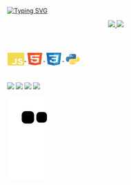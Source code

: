  [![Typing SVG](https://readme-typing-svg.herokuapp.com/?color=00bfbf&size=44&center=true&vCenter=true&width=1000&lines=HELLO,+MY+NAME+is+Manoel+Victor+Duarte;I'm+33+years+old;I+from+Brasil,+SP;I+study+computer+science+at+Unip;Sou+Tech,Sou+Pop,Sou+Tudo!;Be+Welcome!+:%29)](https://git.io/typing-svg)



<div align="center">
  <a href="https://github.com/ManoelVictorD">
  <img height="170em" src="https://github-readme-stats-sigma-five.vercel.app/api?username=ManoelVictorD&show_icons=true&theme=dark&include_all_commits=true&count_private=true"/>
  <img height="170em" src="https://github-readme-stats-sigma-five.vercel.app/api/top-langs/?username=ManoelVictorD&layout=compact&langs_count=7&theme=dark"/>
</div>

#

<div style="display: inline_block"><br>
  <img align="center" alt="Manu-Js" height="30" width="40" src="https://raw.githubusercontent.com/devicons/devicon/master/icons/javascript/javascript-plain.svg">
  <img align="center" alt="Manu-HTML" height="30" width="40" src="https://raw.githubusercontent.com/devicons/devicon/master/icons/html5/html5-original.svg">
  <img align="center" alt="Manu-CSS" height="30" width="40" src="https://raw.githubusercontent.com/devicons/devicon/master/icons/css3/css3-original.svg">
  <img align="center" alt="Manu-Python" height="30" width="40" src="https://raw.githubusercontent.com/devicons/devicon/master/icons/python/python-original.svg">
</div>
  
  #
 
<div> 

  <a href="https://wa.me/5538999616992" target="_blank"><img src="https://img.shields.io/badge/WhatsApp-25D366?style=for-the-badge&logo=whatsapp&logoColor=white" target="_blank"></a>
  <a href="https://www.instagram.com/techglota/" target="_blank"><img src="https://img.shields.io/badge/-Instagram-%23E4405F?style=for-the-badge&logo=instagram&logoColor=white" target="_blank"></a>
  <a href = "mailto:victorduarterabelo@live.com"><img src="https://img.shields.io/badge/Microsoft_Outlook-0078D4?style=for-the-badge&logo=microsoft-outlook&logoColor=white" target="_blank"></a>
  <a href="https://www.linkedin.com/in/manoel-victor-duarte-855678a0/" target="_blank"><img src="https://img.shields.io/badge/LinkedIn-0077B5?style=for-the-badge&logo=linkedin&logoColor=white" target="_blank"></a> 
 
  ![Snake animation](https://github.com/rafaballerini/rafaballerini/blob/output/github-contribution-grid-snake.svg)

</div>
